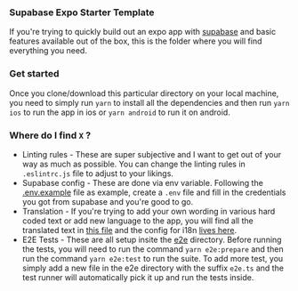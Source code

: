 ### Supabase Expo Starter Template
If you're trying to quickly build out an expo app with [supabase](https://supabase.com) and basic features available out of the box, this is the folder where you will find everything you need.

### Get started
Once you clone/download this particular directory on your local machine, you need to simply run `yarn` to install all the dependencies and then run `yarn ios` to run the app in ios or `yarn android` to run it on android.

### Where do I find `X` ?
- Linting rules - These are super subjective and I want to get out of your way as much as possible. You can change the linting rules in `.eslintrc.js` file to adjust to your likings.
- Supabase config - These are done via env variable. Following the [.env.example](./.env.example) file as example, create a `.env` file and fill in the credentials you got from supabase and you're good to go.
- Translation - If you're trying to add your own wording in various hard coded text or add new language to the app, you will find all the translated text in [this file](./src/translation.json) and the config for i18n [lives here](./src/i18n.tsx).
- E2E Tests - These are all setup insite the [e2e](./e2e) directory. Before running the tests, you will need to run the command `yarn e2e:prepare` and then run the command `yarn e2e:test` to run the suite. To add more test, you simply add a new file in the e2e directory with the suffix `e2e.ts` and the test runner will automatically pick it up and run the tests inside.